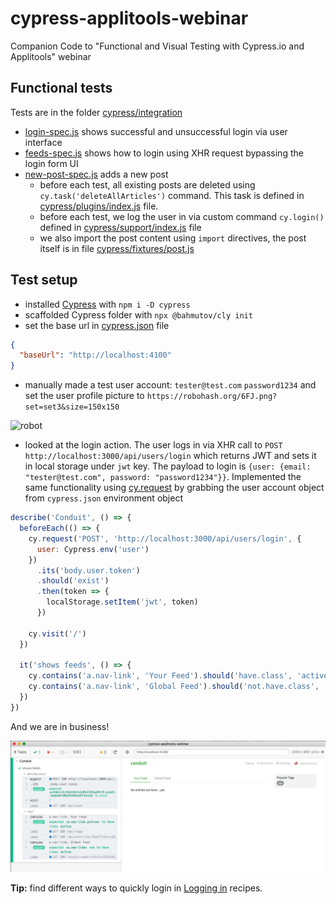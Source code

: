 # cypress-applitools-webinar

Companion Code to "Functional and Visual Testing with Cypress.io and Applitools" webinar

## Functional tests

Tests are in the folder [cypress/integration](cypress/integration)

- [login-spec.js](cypress/integration/login-spec.js) shows successful and unsuccessful login via user interface
- [feeds-spec.js](cypress/integration/feeds-spec.js) shows how to login using XHR request bypassing the login form UI
- [new-post-spec.js](cypress/integration/new-post-spec.js) adds a new post
  * before each test, all existing posts are deleted using `cy.task('deleteAllArticles')` command. This task is defined in [cypress/plugins/index.js](cypress/plugins/index.js) file.
  * before each test, we log the user in via custom command `cy.login()` defined in [cypress/support/index.js](cypress/support/index.js) file
  * we also import the post content using `import` directives, the post itself is in file [cypress/fixtures/post.js](cypress/fixtures/post.js)

## Test setup

- installed [Cypress](https://www.cypress.io) with `npm i -D cypress`
- scaffolded Cypress folder with `npx @bahmutov/cly init`
- set the base url in [cypress.json](cypress.json) file

```json
{
  "baseUrl": "http://localhost:4100"
}
```

- manually made a test user account: `tester@test.com` `password1234` and set the user profile picture to `https://robohash.org/6FJ.png?set=set3&size=150x150`

![robot](https://robohash.org/6FJ.png?set=set3&size=150x150)

- looked at the login action. The user logs in via XHR call to `POST http://localhost:3000/api/users/login` which returns JWT and sets it in local storage under `jwt` key. The payload to login is `{user: {email: "tester@test.com", password: "password1234"}}`. Implemented the same functionality using [cy.request](https://on.cypress.io/request) by grabbing the user account object from `cypress.json` environment object

```js
describe('Conduit', () => {
  beforeEach(() => {
    cy.request('POST', 'http://localhost:3000/api/users/login', {
      user: Cypress.env('user')
    })
      .its('body.user.token')
      .should('exist')
      .then(token => {
        localStorage.setItem('jwt', token)
      })

    cy.visit('/')
  })

  it('shows feeds', () => {
    cy.contains('a.nav-link', 'Your Feed').should('have.class', 'active')
    cy.contains('a.nav-link', 'Global Feed').should('not.have.class', 'active')
  })
})
```

And we are in business!

![Shows feeds test](images/shows-feeds.png)

**Tip:** find different ways to quickly login in [Logging in](https://github.com/cypress-io/cypress-example-recipes#logging-in-recipes) recipes.
